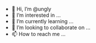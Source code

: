 - 👋 Hi, I’m @ungly
- 👀 I’m interested in ...
- 🌱 I’m currently learning ...
- 💞️ I’m looking to collaborate on ...
- 📫 How to reach me ...



<!---
ungly/ungly is a ✨ special ✨ repository because its `README.md` (this file) appears on your GitHub profile.
You can click the Preview link to take a look at your changes.
--->
